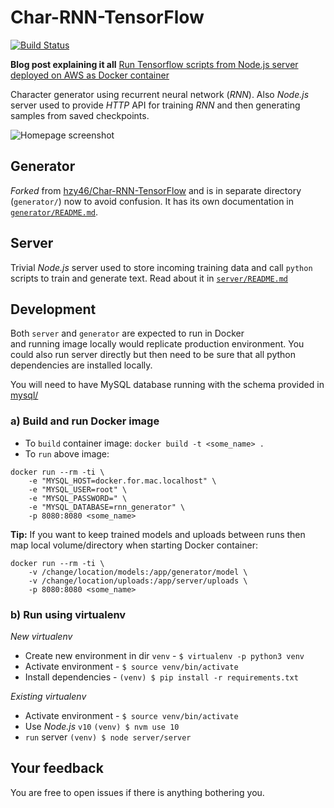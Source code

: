 # Char-RNN-TensorFlow

[![Build Status](https://travis-ci.org/ivarprudnikov/char-rnn-tensorflow.svg?branch=master)](https://travis-ci.org/ivarprudnikov/char-rnn-tensorflow)

**Blog post explaining it all** [Run Tensorflow scripts from Node.js server deployed on AWS as Docker container](https://www.ivarprudnikov.com/run-tensorflow-scripts-nodejs-server-deployed-aws-docker-container/)

Character generator using recurrent neural network (_RNN_).
Also _Node.js_ server used to provide _HTTP_ API for training 
_RNN_ and then generating samples from saved checkpoints.

![Homepage screenshot](./app_screenshot.jpg "Homepage screenshot")

## Generator

_Forked_ from [hzy46/Char-RNN-TensorFlow](https://github.com/hzy46/Char-RNN-TensorFlow) 
and is in separate directory (`generator/`) now to avoid confusion. It has its own documentation
in [`generator/README.md`](generator/README.md).

## Server

Trivial _Node.js_ server used to store incoming training data and call `python` scripts to train 
and generate text. Read about it in [`server/README.md`](server/README.md)

## Development

Both `server` and `generator` are expected to run in Docker  
and running image locally would replicate production environment.
You could also run server directly but then need to be sure that all
python dependencies are installed locally. 

You will need to have MySQL database running with the schema provided in [mysql/](./mysql) 

### a) Build and run Docker image

- To `build` container image: `docker build -t <some_name> .`
- To `run` above image: 
```shell script
docker run --rm -ti \
    -e "MYSQL_HOST=docker.for.mac.localhost" \
    -e "MYSQL_USER=root" \
    -e "MYSQL_PASSWORD=" \
    -e "MYSQL_DATABASE=rnn_generator" \
    -p 8080:8080 <some_name>
```

**Tip:** If you want to keep trained models and uploads between runs then map local volume/directory when starting Docker container:

```shell script
docker run --rm -ti \
    -v /change/location/models:/app/generator/model \ 
    -v /change/location/uploads:/app/server/uploads \
    -p 8080:8080 <some_name>
```

### b) Run using virtualenv

*New virtualenv*

- Create new environment in dir `venv` - `$ virtualenv -p python3 venv`
- Activate environment - `$ source venv/bin/activate`
- Install dependencies - `(venv) $ pip install -r requirements.txt`

*Existing virtualenv*

- Activate environment - `$ source venv/bin/activate`
- Use _Node.js_ `v10` `(venv) $ nvm use 10`
- `run` server `(venv) $ node server/server`

## Your feedback

You are free to open issues if there is anything bothering you.
